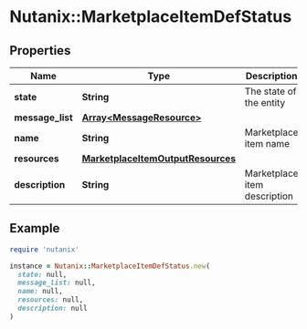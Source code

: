 # Nutanix::MarketplaceItemDefStatus

## Properties

| Name | Type | Description | Notes |
| ---- | ---- | ----------- | ----- |
| **state** | **String** | The state of the entity | [optional] |
| **message_list** | [**Array&lt;MessageResource&gt;**](MessageResource.md) |  | [optional] |
| **name** | **String** | Marketplace item name |  |
| **resources** | [**MarketplaceItemOutputResources**](MarketplaceItemOutputResources.md) |  |  |
| **description** | **String** | Marketplace item description | [optional] |

## Example

```ruby
require 'nutanix'

instance = Nutanix::MarketplaceItemDefStatus.new(
  state: null,
  message_list: null,
  name: null,
  resources: null,
  description: null
)
```

